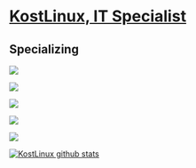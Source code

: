 # [KostLinux, IT Specialist](https://github.com/KostLinux)

## Specializing

![](https://img.shields.io/badge/OS-Linux-informational?style=flat&logo=linux&logoColor=white&color=e00909)

![](https://img.shields.io/badge/Shell-Bash-informational?style=flat&logo=gnu-bash&logoColor=white&color=e00909)

![](https://img.shields.io/badge/Automatization-Ansible-informational?style=flat&logo=ansible&logoColor=white&color=e00909)

![](https://img.shields.io/badge/Pentesting-Kali-informational?style=flat&logo=tails&logoColor=white&color=e00909)

![](https://img.shields.io/badge/Code-PHP-informational?style=flat&logo=PHP&logoColor=white&color=e00909)

[![KostLinux github stats](https://github-readme-stats.vercel.app/api?username=KostLinux&theme=tokyonight&show_icons=true&line_height=40)](https://github.com/anuraghazra/github-readme-stats)
